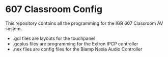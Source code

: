 # 607 Classroom Config
This repository contains all the programming for the IGB 607 Classroom AV system.
* .gdl files are layouts for the touchpanel
* .gcplus files are programming for the Extron IPCP controller
* .nex files are config files for the Biamp Nexia Audio Controller